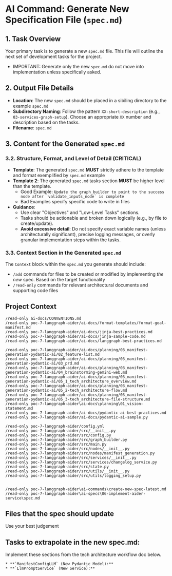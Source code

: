 # AI Command: Generate New Specification File (`spec.md`)

## 1. Task Overview
Your primary task is to generate a new `spec.md` file. This file will outline the next set of development tasks for the project.  
- IMPORTANT: Generate only the new `spec.md` do not move into implementation unless specifically asked.

## 2. Output File Details
- **Location**: The new `spec.md` should be placed in a sibiling directory to the example `spec.md`
- **Subdirectory Naming**: Follow the pattern `XX-short-description` (e.g., `03-services-graph-setup`). Choose an appropriate `XX` number and description based on the tasks.
- **Filename**: `spec.md` 

## 3. Content for the Generated `spec.md`

### 3.2. Structure, Format, and Level of Detail **(CRITICAL)**
- **Template**: The generated `spec.md` **MUST** strictly adhere to the template and format exemplified by `spec.md` example
- **Template 2**: The generated `spec.md` tasks section **MUST** be higher level than the template. 
  - Good Example: ``` Update the graph_builder to point to the success node after `validate_inputs_node` is complete ```
  - Bad Examples specify specific code to write in files
- **Guidance**:
    - Use clear "Objectives" and "Low-Level Tasks" sections.
    - Tasks should be actionable and broken down logically (e.g., by file to create/update).
    - **Avoid excessive detail**: Do not specify exact variable names (unless architecturally significant), precise logging messages, or overly granular implementation steps within the tasks. 

### 3.3. Context Section in the Generated `spec.md`
The `Context` block within the `spec.md` you generate should include:
- `/add` commands for files to be created or modified by implementing *the new* spec. Based on the target functionality
- `/read-only` commands for relevant architectural documents and supporting code files

## Project Context

```
/read-only ai-docs/CONVENTIONS.md
/read-only poc-7-langgraph-aider/ai-docs/format-templates/format-goal-manifest.md
/read-only poc-7-langgraph-aider/ai-docs/jinja-best-practices.md
/read-only poc-7-langgraph-aider/ai-docs/jinja-sample-code.md
/read-only poc-7-langgraph-aider/ai-docs/langgraph-best-practices.md

/read-only poc-7-langgraph-aider/ai-docs/planning/03_manifest-generation-pydantic-ai/02_feature-list.md
/read-only poc-7-langgraph-aider/ai-docs/planning/03_manifest-generation-pydantic-ai/03_prd.md
/read-only poc-7-langgraph-aider/ai-docs/planning/03_manifest-generation-pydantic-ai/04_brainstorming-gemini-web.md
/read-only poc-7-langgraph-aider/ai-docs/planning/03_manifest-generation-pydantic-ai/05_1_tech_architecture_overview.md
/read-only poc-7-langgraph-aider/ai-docs/planning/03_manifest-generation-pydantic-ai/05_2-tech_architecture-flow.md
/read-only poc-7-langgraph-aider/ai-docs/planning/03_manifest-generation-pydantic-ai/05_3-tech_architecture-file-structure.md
/read-only poc-7-langgraph-aider\ai-docs\planning\01_vision-statement.md
/read-only poc-7-langgraph-aider/ai-docs/pydantic-ai-best-practices.md
/read-only poc-7-langgraph-aider/ai-docs/pydantic-ai-sample.py

/read-only poc-7-langgraph-aider/config.yml
/read-only poc-7-langgraph-aider/src/__init__.py
/read-only poc-7-langgraph-aider/src/config.py
/read-only poc-7-langgraph-aider/src/graph_builder.py
/read-only poc-7-langgraph-aider/src/main.py
/read-only poc-7-langgraph-aider/src/nodes/__init__.py
/read-only poc-7-langgraph-aider/src/nodes/manifest_generation.py
/read-only poc-7-langgraph-aider/src/services/__init__.py
/read-only poc-7-langgraph-aider/src/services/changelog_service.py
/read-only poc-7-langgraph-aider/src/state.py
/read-only poc-7-langgraph-aider/src/utils/__init__.py
/read-only poc-7-langgraph-aider/src/utils/logging_setup.py


/read-only poc-7-langgraph-aider\ai-commands\create-new-spec-latest.md
/read-only poc-7-langgraph-aider\ai-specs\06-implement-aider-service\spec.md
```  

## Files that the spec should update

Use your best judgement

## Tasks to extrapolate in the new spec.md: 

Implement these sections from the tech architecture workflow doc below. 

```
* **`ManifestConfigLLM` (New Pydantic Model):**
* **`LlmPromptService` (New Service):**
```
